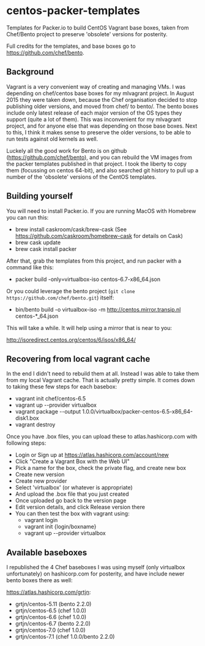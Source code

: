 # centos-packer-templates

Templates for Packer.io to build CentOS Vagrant base boxes, taken from Chef/Bento project to preserve 'obsolete' versions for posterity.

Full credits for the templates, and base boxes go to https://github.com/chef/bento.

## Background

Vagrant is a very convenient way of creating and managing VMs. I was depending on chef/centos base boxes for my mlvagrant project. In August 2015 they were taken down, because the Chef organisation decided to stop publishing older versions, and moved from chef/ to bento/. The bento boxes include only latest release of each major version of the OS types they support (quite a lot of them). This was inconvenient for my mlvagrant project, and for anyone else that was depending on those base boxes. Next to this, I think it makes sense to preserve the older versions, to be able to run tests against old kernels as well.

Luckely all the good work for Bento is on github (https://github.com/chef/bento), and you can rebuild the VM images from the packer templates published in that project. I took the liberty to copy them (focussing on centos 64-bit), and also searched git history to pull up a number of the 'obsolete' versions of the CentOS templates.

## Building yourself

You will need to install Packer.io. If you are running MacOS with Homebrew you can run this:

- brew install caskroom/cask/brew-cask (See https://github.com/caskroom/homebrew-cask for details on Cask)
- brew cask update
- brew cask install packer

After that, grab the templates from this project, and run packer with a command like this:

- packer build -only=virtualbox-iso centos-6.7-x86_64.json

Or you could leverage the bento project (`git clone https://github.com/chef/bento.git`) itself:

- bin/bento build -o virtualbox-iso -m http://centos.mirror.transip.nl centos-*_64.json

This will take a while. It will help using a mirror that is near to you:

  http://isoredirect.centos.org/centos/6/isos/x86_64/

## Recovering from local vagrant cache

In the end I didn't need to rebuild them at all. Instead I was able to take them from my local Vagrant cache. That is actually pretty simple. It comes down to taking these few steps for each basebox:

- vagrant init chef/centos-6.5
- vagrant up --provider virtualbox
- vagrant package --output 1.0.0/virtualbox/packer-centos-6.5-x86_64-disk1.box
- vagrant destroy

Once you have .box files, you can upload these to atlas.hashicorp.com with following steps:

- Login or Sign up at https://atlas.hashicorp.com/account/new
- Click "Create a Vagrant Box with the Web UI"
- Pick a name for the box, check the private flag, and create new box
- Create new version
- Create new provider
- Select 'virtualbox' (or whatever is appropriate)
- And upload the .box file that you just created
- Once uploaded go back to the version page
- Edit version details, and click Release version there
- You can then test the box with vagrant using:
  - vagrant login
  - vagrant init {login/boxname}
  - vagrant up --provider virtualbox

## Available baseboxes

I republished the 4 Chef baseboxes I was using myself (only virtualbox unfortunately) on hashicorp.com for posterity, and have include newer bento boxes there as well:

https://atlas.hashicorp.com/grtjn:

- grtjn/centos-5.11 (bento 2.2.0)
- grtjn/centos-6.5 (chef 1.0.0)
- grtjn/centos-6.6 (chef 1.0.0)
- grtjn/centos-6.7 (bento 2.2.0)
- grtjn/centos-7.0 (chef 1.0.0)
- grtjn/centos-7.1 (chef 1.0.0/bento 2.2.0)
